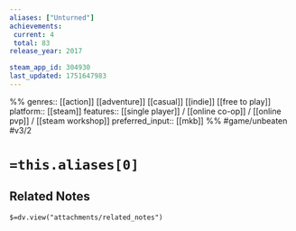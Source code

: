 ```yaml
---
aliases: ["Unturned"]
achievements:
 current: 4
 total: 83
release_year: 2017

steam_app_id: 304930
last_updated: 1751647983
---
```

%%
genres:: [[action]] [[adventure]] [[casual]] [[indie]] [[free to play]]
platform:: [[steam]]
features:: [[single player]] / [[online co-op]] / [[online pvp]] / [[steam workshop]]
preferred_input:: [[mkb]]
%%
#game/unbeaten
#v3/2

# `=this.aliases[0]`
## Related Notes
`$=dv.view("attachments/related_notes")`